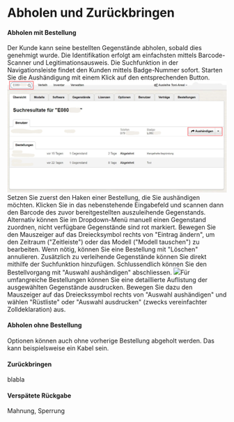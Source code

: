 # Abholen und Zurückbringen

#### Abholen mit Bestellung

Der Kunde kann seine bestellten Gegenstände abholen, sobald dies genehmigt wurde. Die Identifikation erfolgt am einfachsten mittels Barcode-Scanner und Legitimationsausweis. Die Suchfunktion in der Navigationsleiste findet den Kunden mittels Badge-Nummer sofort. Starten Sie die Aushändigung mit einem Klick auf den entsprechenden Button.![](/assets/Verleih_Kunde_suchen.png)Setzen Sie zuerst den Haken einer Bestellung, die Sie aushändigen möchten. Klicken Sie in das nebenstehende Eingabefeld und  scannen dann den Barcode des zuvor bereitgestellten auszuleihende Gegenstands. Alternativ können Sie im Dropdown-Menü manuell einen Gegenstand zuordnen, nicht verfügbare Gegenstände sind rot markiert. Bewegen Sie den Mauszeiger auf das Dreiecksymbol rechts von "Eintrag ändern", um den Zeitraum \("Zeitleiste"\) oder das Modell \("Modell tauschen"\) zu bearbeiten. Wenn nötig, können Sie eine Bestellung mit "Löschen" annulieren. Zusätzlich zu verleihende Gegenstände können Sie direkt mithilfe der Suchfunktion hinzufügen. Schlussendlich können Sie den Bestellvorgang mit "Auswahl aushändigen" abschliessen. ![](/assets/Verleih_Aushändigen.png)Für umfangreiche Bestellungen können Sie eine detaillierte Auflistung der ausgewählten Gegenstände ausdrucken. Bewegen Sie dazu den Mauszeiger auf das Dreieckssymbol rechts von "Auswahl aushändigen" und wählen "Rüstliste" oder "Auswahl ausdrucken" \(zwecks vereinfachter Zolldeklaration\) aus.

#### Abholen ohne Bestellung

Optionen können auch ohne vorherige Bestellung abgeholt werden. Das kann beispielsweise ein Kabel sein.

#### Zurückbringen

blabla

#### Verspätete Rückgabe

Mahnung, Sperrung


